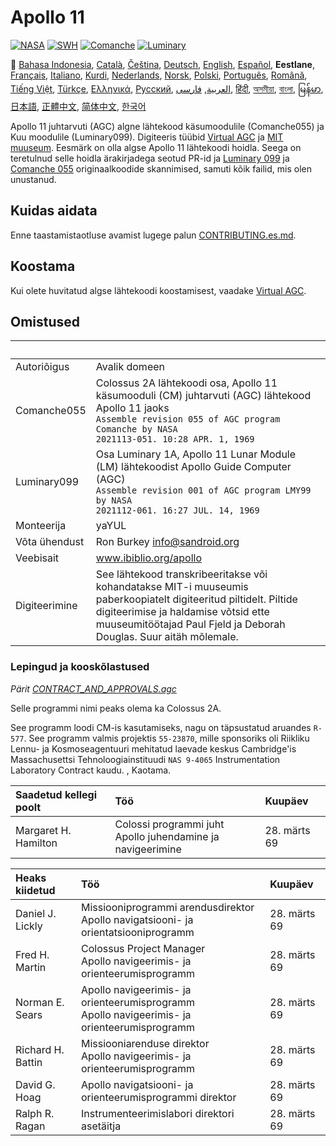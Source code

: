 # Apollo 11

[![NASA][1]][2]
[![SWH]][SWH_URL]
[![Comanche]][ComancheMilestone]
[![Luminary]][LuminaryMilestone]

🎌
[Bahasa Indonesia][ID],
[Català][CA],
[Čeština][CZ],
[Deutsch][DE],
[English][EN],
[Español][ES],
**Eestlane**,
[Français][FR],
[Italiano][IT],
[Kurdi][KU],
[Nederlands][NL],
[Norsk][NO],
[Polski][PL],
[Português][PT_BR],
[Română][RO],
[Tiếng Việt][VI],
[Türkçe][TR],
[Ελληνικά][GR],
[Русский][RU],
[العربية][AR],
[فارسی][FA],
[हिंदी][HI_IN],
[অসমীয়া][AS_IN],
[বাংলা][BD_BN],
[မြန်မာ][MM],
[日本語][JA],
[正體中文][ZH_TW],
[简体中文][ZH_CN],
[한국어][KO_KR]

[AR]:README.ar.md
[AS_IN]:README.as_in.md
[BD_BN]:README.bd_bn.md
[CA]:README.ca.md
[CZ]:README.cz.md
[DE]:README.de.md
[EN]:README.md
[ET]:README.et.md
[ES]:README.es.md
[FA]:README.fa.md
[FR]:README.fr.md
[GR]:README.gr.md
[HI_IN]:README.hi_in.md
[ID]:README.id.md
[IT]:README.it.md
[JA]:README.ja.md
[KO_KR]:README.ko_kr.md
[KU]:README.ku.md
[LT]:README.lt.md
[MM]:README.mm.md
[NL]:README.nl.md
[NO]:README.no.md
[PL]:README.pl.md
[PT_BR]:README.pt_br.md
[RO]:README.ro.md
[RU]:README.ru.md
[TR]:README.tr.md
[VI]:README.vi.md
[ZH_CN]:README.zh_cn.md
[ZH_TW]:README.zh_tw.md

Apollo 11 juhtarvuti (AGC) algne lähtekood käsumoodulile (Comanche055) ja Kuu moodulile (Luminary099). Digiteeris tüübid [Virtual AGC][3] ja [MIT muuseum][4]. Eesmärk on olla algse Apollo 11 lähtekoodi hoidla. Seega on teretulnud selle hoidla ärakirjadega seotud PR-id ja [Luminary 099][5] ja [Comanche 055][6] originaalkoodide skannimised, samuti kõik failid, mis olen unustanud.

## Kuidas aidata

Enne taastamistaotluse avamist lugege palun [CONTRIBUTING.es.md][7].

## Koostama

Kui olete huvitatud algse lähtekoodi koostamisest, vaadake [Virtual AGC][8].

## Omistused

&nbsp;            | &nbsp;
:---------------- | :-----
Autoriõigus       | Avalik domeen
Comanche055       | Colossus 2A lähtekoodi osa, Apollo 11 käsumooduli (CM) juhtarvuti (AGC) lähtekood Apollo 11 jaoks<br>`Assemble revision 055 of AGC program Comanche by NASA`<br>`2021113-051. 10:28 APR. 1, 1969`
Luminary099       | Osa Luminary 1A, Apollo 11 Lunar Module (LM) lähtekoodist Apollo Guide Computer (AGC)<br>`Assemble revision 001 of AGC program LMY99 by NASA`<br>`2021112-061. 16:27 JUL. 14, 1969`
Monteerija        | yaYUL
Võta ühendust     | Ron Burkey <info@sandroid.org>
Veebisait         | www.ibiblio.org/apollo
Digiteerimine     | See lähtekood transkribeeritakse või kohandatakse MIT-i muuseumis paberkoopiatelt digiteeritud piltidelt. Piltide digiteerimise ja haldamise võtsid ette muuseumitöötajad Paul Fjeld ja Deborah Douglas. Suur aitäh mõlemale.

### Lepingud ja kooskõlastused

*Pärit [CONTRACT_AND_APPROVALS.agc]*

Selle programmi nimi peaks olema ka Colossus 2A.

See programm loodi CM-is kasutamiseks, nagu on täpsustatud aruandes `R-577`. See programm valmis projektis `55-23870`, mille sponsoriks oli Riikliku Lennu- ja Kosmoseagentuuri mehitatud laevade keskus Cambridge'is Massachusettsi Tehnoloogiainstituudi `NAS 9-4065` Instrumentation Laboratory Contract kaudu. , Kaotama.

Saadetud kellegi poolt  | Töö | Kuupäev
:-----------------------| :-- | :----
Margaret H. Hamilton    | Colossi programmi juht <br> Apollo juhendamine ja navigeerimine | 28. märts 69

Heaks kiidetud          | Töö | Kuupäev
:-----------------------| :-- | :----
Daniel J. Lickly  | Missiooniprogrammi arendusdirektor <br> Apollo navigatsiooni- ja orientatsiooniprogramm | 28. märts 69
Fred H. Martin    | Colossus Project Manager <br> Apollo navigeerimis- ja orienteerumisprogramm | 28. märts 69
Norman E. Sears   | Apollo navigeerimis- ja orienteerumisprogramm <br> Apollo navigeerimis- ja orienteerumisprogramm | 28. märts 69
Richard H. Battin | Missiooniarenduse direktor <br> Apollo navigeerimis- ja orienteerumisprogramm | 28. märts 69
David G. Hoag     | Apollo navigatsiooni- ja orienteerumisprogrammi direktor | 28. märts 69
Ralph R. Ragan    | Instrumenteerimislabori direktori asetäitja | 28. märts 69

[CONTRACT_AND_APPROVALS.agc]:https://github.com/chrislgarry/Apollo-11/blob/master/Comanche055/CONTRACT_AND_APPROVALS.agc
[1]:https://flat.badgen.net/badge/NASA/Mission%20Overview/0B3D91
[2]:https://www.nasa.gov/mission_pages/apollo/missions/apollo11.html
[3]:http://www.ibiblio.org/apollo/
[4]:http://web.mit.edu/museum/
[5]:http://www.ibiblio.org/apollo/ScansForConversion/Luminary099/
[6]:http://www.ibiblio.org/apollo/ScansForConversion/Comanche055/
[7]:https://github.com/chrislgarry/Apollo-11/blob/master/CONTRIBUTING.es.md
[8]:https://github.com/rburkey2005/virtualagc
[SWH]:https://flat.badgen.net/badge/Software%20Heritage/Archive/0B3D91
[SWH_URL]:https://archive.softwareheritage.org/browse/origin/https://github.com/chrislgarry/Apollo-11/
[Comanche]:https://flat.badgen.net/github/milestones/chrislgarry/Apollo-11/1
[ComancheMilestone]:https://github.com/chrislgarry/Apollo-11/milestone/1
[Luminary]:https://flat.badgen.net/github/milestones/chrislgarry/Apollo-11/2
[LuminaryMilestone]:https://github.com/chrislgarry/Apollo-11/milestone/2

